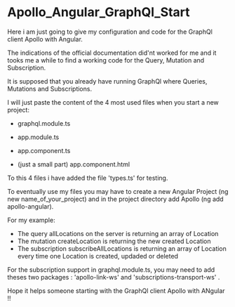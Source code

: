 # Apollo_Angular_GraphQl_Start

Here i am just going to give my configuration and code for the GraphQl client Apollo with Angular.

The indications of the official documentation did'nt worked for me and it tooks me a while to find a working code for the Query, Mutation and Subscription.

It is supposed that you already have running GraphQl where Queries, Mutations and Subscriptions.

I will just paste the content of the 4 most used files when you start a new project:

- graphql.module.ts

- app.module.ts

- app.component.ts

- (just a small part) app.component.html

To this 4 files i have added the file 'types.ts' for testing.

To eventually use my files you may have to create a new Angular Project (ng new name_of_your_project) and in the project directory add Apollo (ng add apollo-angular).

For my example:

- The query allLocations on the server is returning an array of Location
- The mutation createLocation is returning the new created Location
- The subscription subscribeAllLocations is returning an array of Location every time one Location is created, updaded or deleted

For the subscription support in graphql.module.ts, you may need to add theses two packages : 'apollo-link-ws' and 'subscriptions-transport-ws' .

Hope it helps someone starting with the GraphQl client Apollo with ANgular !!
